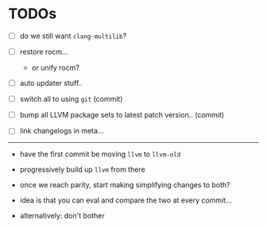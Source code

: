

# TODOs

  - [ ] do we still want `clang-multilib`?
  - [ ] restore rocm...
    + or unify rocm?


  - [ ] auto updater stuff..


  - [ ] switch all to using `git` (commit)
  - [ ] bump all LLVM package sets to latest patch version.. (commit)
  - [ ] link changelogs in meta...

----

  - have the first commit be moving `llvm` to `llvm-old`
  - progressively build up `llvm` from there
  - once we reach parity, start making simplifying changes to both?
  - idea is that you can eval and compare the two at every commit...

  - alternatively: don't bother
